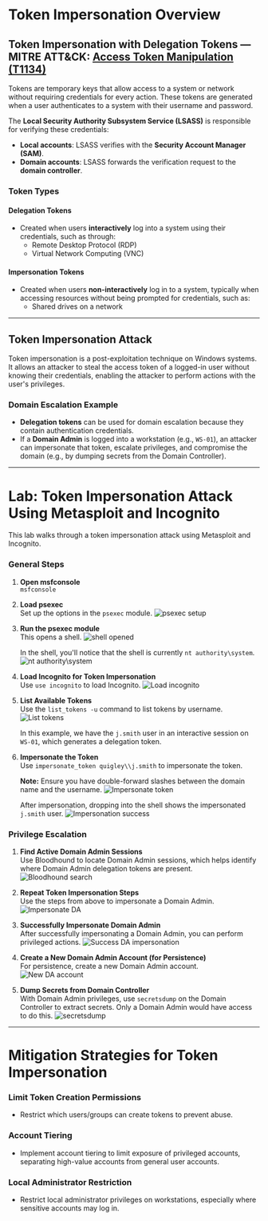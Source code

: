 # Token Impersonation Overview

## Token Impersonation with Delegation Tokens — MITRE ATT&CK: [Access Token Manipulation (T1134)](https://attack.mitre.org/techniques/T1134/)

Tokens are temporary keys that allow access to a system or network without requiring credentials for every action. These tokens are generated when a user authenticates to a system with their username and password.

The **Local Security Authority Subsystem Service (LSASS)** is responsible for verifying these credentials:

- **Local accounts**: LSASS verifies with the **Security Account Manager (SAM)**.
- **Domain accounts**: LSASS forwards the verification request to the **domain controller**.

### Token Types

#### Delegation Tokens

- Created when users **interactively** log into a system using their credentials, such as through:
    - Remote Desktop Protocol (RDP)
    - Virtual Network Computing (VNC)

#### Impersonation Tokens

- Created when users **non-interactively** log in to a system, typically when accessing resources without being prompted for credentials, such as:
    - Shared drives on a network

---

## Token Impersonation Attack

Token impersonation is a post-exploitation technique on Windows systems. It allows an attacker to steal the access token of a logged-in user without knowing their credentials, enabling the attacker to perform actions with the user's privileges.

### Domain Escalation Example

- **Delegation tokens** can be used for domain escalation because they contain authentication credentials.
- If a **Domain Admin** is logged into a workstation (e.g., `WS-01`), an attacker can impersonate that token, escalate privileges, and compromise the domain (e.g., by dumping secrets from the Domain Controller).

---

# Lab: Token Impersonation Attack Using Metasploit and Incognito

This lab walks through a token impersonation attack using Metasploit and Incognito.

### General Steps

1. **Open msfconsole**  
    `msfconsole`
    
2. **Load psexec**  
    Set up the options in the `psexec` module. ![psexec setup](../../../Images/Pasted%20image%2020250224162533.png)
    
3. **Run the psexec module**  
    This opens a shell. ![shell opened](../../../Images/Pasted%20image%2020250224162624.png)
    
    In the shell, you'll notice that the shell is currently `nt authority\system`. ![nt authority\system](../../../Images/Pasted%20image%2020250224162738.png)
    
4. **Load Incognito for Token Impersonation**  
    Use `use incognito` to load Incognito. ![Load incognito](../../../Images/Pasted%20image%2020250224163022.png)
    
5. **List Available Tokens**  
    Use the `list_tokens -u` command to list tokens by username. ![List tokens](../../../Images/Pasted%20image%2020250224163400.png)
    
    In this example, we have the `j.smith` user in an interactive session on `WS-01`, which generates a delegation token.
    
6. **Impersonate the Token**  
    Use `impersonate_token quigley\\j.smith` to impersonate the token.
    
    **Note:** Ensure you have double-forward slashes between the domain name and the username. ![Impersonate token](../../../Images/Pasted%20image%2020250224163703.png)
    
    After impersonation, dropping into the shell shows the impersonated `j.smith` user. ![Impersonation success](../../../Images/Pasted%20image%2020250224163728.png)
    

### Privilege Escalation

1. **Find Active Domain Admin Sessions**  
    Use Bloodhound to locate Domain Admin sessions, which helps identify where Domain Admin delegation tokens are present. ![Bloodhound search](../../../Images/Pasted%20image%2020250224164845.png)
    
2. **Repeat Token Impersonation Steps**  
    Use the steps from above to impersonate a Domain Admin. ![Impersonate DA](../../../Images/Pasted%20image%2020250224164950.png)
    
3. **Successfully Impersonate Domain Admin**  
    After successfully impersonating a Domain Admin, you can perform privileged actions. ![Success DA impersonation](../../../Images/Pasted%20image%2020250224165051.png)
    
4. **Create a New Domain Admin Account (for Persistence)**  
    For persistence, create a new Domain Admin account. ![New DA account](../../../Images/Pasted%20image%2020250224165250.png)
    
5. **Dump Secrets from Domain Controller**  
    With Domain Admin privileges, use `secretsdump` on the Domain Controller to extract secrets. Only a Domain Admin would have access to do this. ![secretsdump](../../../Images/Pasted%20image%2020250224165455.png)
    

---

# Mitigation Strategies for Token Impersonation

### Limit Token Creation Permissions

- Restrict which users/groups can create tokens to prevent abuse.

### Account Tiering

- Implement account tiering to limit exposure of privileged accounts, separating high-value accounts from general user accounts.

### Local Administrator Restriction

- Restrict local administrator privileges on workstations, especially where sensitive accounts may log in.